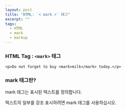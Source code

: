 ```yaml
---
layout: post
title: "HTML: `< mark >` 태그"
excerpt: ""
tags: 
  - HTML
  - mark
  - markup
---
```


### HTML Tag : `<mark>` 태그
```
<p>Do not forget to buy <mark>milk</mark> today.</p>

```
### mark 태그란?

mark 태그는 표시된 텍스트를 정의합니다.

텍스트의 일부를 강조 표시하려면 mark 태그를 사용하십시오.
